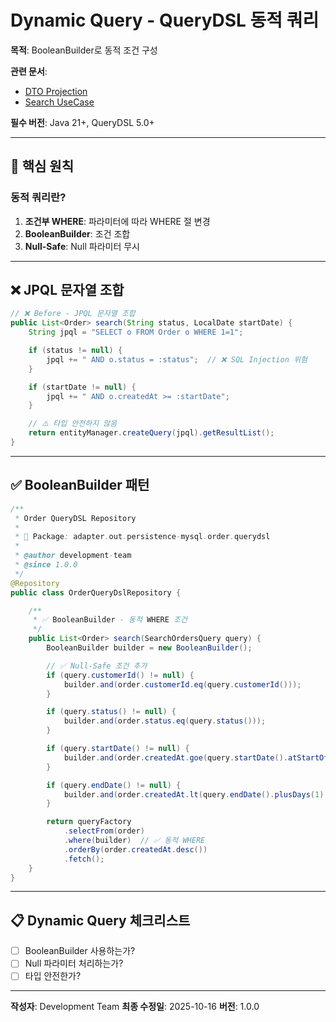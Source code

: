 # Dynamic Query - QueryDSL 동적 쿼리

**목적**: BooleanBuilder로 동적 조건 구성

**관련 문서**:
- [DTO Projection](./01_dto-projection.md)
- [Search UseCase](../../03-application-layer/usecase-design/02_query-usecase.md)

**필수 버전**: Java 21+, QueryDSL 5.0+

---

## 📌 핵심 원칙

### 동적 쿼리란?

1. **조건부 WHERE**: 파라미터에 따라 WHERE 절 변경
2. **BooleanBuilder**: 조건 조합
3. **Null-Safe**: Null 파라미터 무시

---

## ❌ JPQL 문자열 조합

```java
// ❌ Before - JPQL 문자열 조합
public List<Order> search(String status, LocalDate startDate) {
    String jpql = "SELECT o FROM Order o WHERE 1=1";

    if (status != null) {
        jpql += " AND o.status = :status";  // ❌ SQL Injection 위험
    }

    if (startDate != null) {
        jpql += " AND o.createdAt >= :startDate";
    }

    // ⚠️ 타입 안전하지 않음
    return entityManager.createQuery(jpql).getResultList();
}
```

---

## ✅ BooleanBuilder 패턴

```java
/**
 * Order QueryDSL Repository
 *
 * 📁 Package: adapter.out.persistence-mysql.order.querydsl
 *
 * @author development-team
 * @since 1.0.0
 */
@Repository
public class OrderQueryDslRepository {

    /**
     * ✅ BooleanBuilder - 동적 WHERE 조건
     */
    public List<Order> search(SearchOrdersQuery query) {
        BooleanBuilder builder = new BooleanBuilder();

        // ✅ Null-Safe 조건 추가
        if (query.customerId() != null) {
            builder.and(order.customerId.eq(query.customerId()));
        }

        if (query.status() != null) {
            builder.and(order.status.eq(query.status()));
        }

        if (query.startDate() != null) {
            builder.and(order.createdAt.goe(query.startDate().atStartOfDay()));
        }

        if (query.endDate() != null) {
            builder.and(order.createdAt.lt(query.endDate().plusDays(1).atStartOfDay()));
        }

        return queryFactory
            .selectFrom(order)
            .where(builder)  // ✅ 동적 WHERE
            .orderBy(order.createdAt.desc())
            .fetch();
    }
}
```

---

## 📋 Dynamic Query 체크리스트

- [ ] BooleanBuilder 사용하는가?
- [ ] Null 파라미터 처리하는가?
- [ ] 타입 안전한가?

---

**작성자**: Development Team
**최종 수정일**: 2025-10-16
**버전**: 1.0.0
